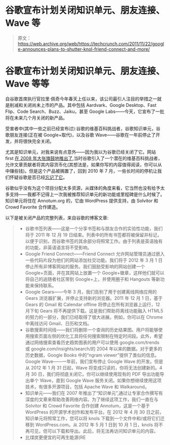 # 谷歌宣布计划关闭知识单元、朋友连接、Wave 等

> 原文：<https://web.archive.org/web/https://techcrunch.com/2011/11/22/google-announces-plans-to-shutter-knol-friend-connect-and-more/>

# 谷歌宣布计划关闭知识单元、朋友连接、Wave 等等

自谷歌首席执行官拉里·佩奇今年春天上任以来，该公司最引人注目的举措之一就是削减和关闭尚未上市的产品。其中包括 Aardvark、Google Desktop、Fast Flip、Code Search、Buzz、Jaiku，甚至 Google Labs——今天，它宣布了一批将在未来几个月关闭的新产品。

受害者中(其中一些之前已经宣布过):谷歌的维基百科挑战者，谷歌知识单元，谷歌朋友连接(正在被 Google+取代)，以及谷歌 Wave——谷歌在一年前停止了开发，并将很快完全关闭。

尤其是知识单元，对我来说有点意外——因为我以为谷歌已经关闭了它。网站 first [在 2008 年大张旗鼓地推出了](https://web.archive.org/web/20221205045156/https://beta.techcrunch.com/2008/07/23/googles-knol-the-monetizable-wikipedia/),当时谷歌引入了一个潜在的维基百科挑战者，允许文章贡献者将其内容货币化(其想法是，如果你写的内容值得阅读，你可以从中赚些钱)。但是这个产品被搁置了，回到 2010 年 7 月，一些长时间的停机让我们怀疑谷歌是否已经[忘记了它](https://web.archive.org/web/20221205045156/https://beta.techcrunch.com/2010/07/28/looks-like-even-google-forgot-knol-existed/)。

谷歌似乎没有为这个项目分配太多资源，从媒体的角度来看，它当然也没有给予太多支持——我都不记得上一次我被推荐知识单元的新功能或里程碑是什么时候了。知识单元将住在 Annotum.org 的，它由 WordPress 提供支持，由 Solvitor 和 Crowd Favorite 合作建造。

以下是被关闭产品的完整列表，来自谷歌的博客文章:

> *   谷歌书签列表——这是一个分享书签和与朋友合作的实验性功能，我们将于 2011 年 12 月 19 日结束。列表中的所有书签都将被保留并标记，以便于识别，而谷歌书签的其余部分将照常工作。由于列表是英语独有的功能，非英语语言将不受影响。
> *   Google Friend Connect——Friend Connect 允许网站管理员通过嵌入一些代码片段为他们的网站添加社交功能。我们将于 2012 年 3 月 1 日停止所有非博客网站的服务。我们鼓励受影响的网站创建一个 Google+页面，并在其网站上放置一个 Google+徽章，这样他们就可以将自己的追随者社区带到 Google+上，并使用圈子和 Hangouts 等新功能来保持联系。
> *   Google Gears——今年 3 月，我们告别了用于创建离线网络应用的 Gears 浏览器扩展，并停止支持新的浏览器。2011 年 12 月 1 日，基于 Gears 的 Gmail 和 Calendar offline 将停止在所有浏览器上运行，12 月下旬 Gears 将不再提供下载。这是我们帮助将离线功能融入 HTML5 的努力的一部分，我们已经取得了很大进展。例如，你可以在 Chrome 中离线访问 Gmail、日历和文档。
> *   谷歌搜索时间线——我们将删除一个查询的历史结果图。用户将能够使用搜索页面左侧的优化工具将任何搜索限制在特定时间段。此外，希望通过网络搜索查看历史趋势图表的用户可以使用 google.com/trends 或 google.com/insights/search/的 2004 年以来的数据。对于更多的历史数据，Google Books 中的“ngram viewer”提供了类似的信息。Google Wave——一年前，我们宣布停止 Google Wave 的开发。但是从 2012 年 1 月 31 日起，Wave 将变成只读的，你将无法创建新的。4 月 30 日，我们将彻底关闭它。你可以继续使用现有的 PDF 导出功能导出单个 Wave，直到 Google Wave 服务关闭。如果你想继续使用这项技术，有很多开源项目，包括 Apache Wave 和 Walkaround。
> *   知识单元——我们在 2007 年推出了“知识单元”,通过让专家合作撰写有深度的文章来帮助改善网络内容。为了继续这项工作，我们一直在与 Solvitor 和 Crowd Favorite 合作创建 Annotum，这是一个基于 WordPress 的开源学术创作和发布平台。在 2012 年 4 月 30 日之前，知识单元将照常工作，您可以将 knols 下载到一个文件中和/或将它们迁移到 WordPress.com。从 2012 年 5 月 1 日到 10 月 1 日，knols 将不再可见，但可以下载和导出。此后，将无法再访问知识单元的内容。
> *   比煤炭更便宜的可再生能源(RE